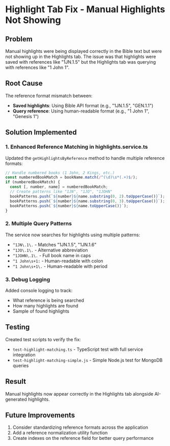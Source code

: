 # Highlight Tab Fix - Manual Highlights Not Showing

## Problem
Manual highlights were being displayed correctly in the Bible text but were not showing up in the Highlights tab. The issue was that highlights were saved with references like "1JN.1.5" but the Highlights tab was querying with references like "1 John 1".

## Root Cause
The reference format mismatch between:
- **Saved highlights**: Using Bible API format (e.g., "1JN.1.5", "GEN.1.1")
- **Query reference**: Using human-readable format (e.g., "1 John 1", "Genesis 1")

## Solution Implemented

### 1. Enhanced Reference Matching in highlights.service.ts
Updated the `getHighlightsByReference` method to handle multiple reference formats:

```typescript
// Handle numbered books (1 John, 2 Kings, etc.)
const numberedBookMatch = bookName.match(/^(\d)\s*(.+)$/);
if (numberedBookMatch) {
  const [, number, name] = numberedBookMatch;
  // Create patterns like "1JN", "1JO", "1JOHN"
  bookPatterns.push(`${number}${name.substring(0, 2).toUpperCase()}`);
  bookPatterns.push(`${number}${name.substring(0, 3).toUpperCase()}`);
  bookPatterns.push(`${number}${name.toUpperCase()}`);
}
```

### 2. Multiple Query Patterns
The service now searches for highlights using multiple patterns:
- `^1JN\.1\.` - Matches "1JN.1.5", "1JN.1.6"
- `^1JO\.1\.` - Alternative abbreviation
- `^1JOHN\.1\.` - Full book name in caps
- `^1 John\s+1:` - Human-readable with colon
- `^1 John\s+1\.` - Human-readable with period

### 3. Debug Logging
Added console logging to track:
- What reference is being searched
- How many highlights are found
- Sample of found highlights

## Testing
Created test scripts to verify the fix:
- `test-highlight-matching.ts` - TypeScript test with full service integration
- `test-highlight-matching-simple.js` - Simple Node.js test for MongoDB queries

## Result
Manual highlights now appear correctly in the Highlights tab alongside AI-generated highlights.

## Future Improvements
1. Consider standardizing reference formats across the application
2. Add a reference normalization utility function
3. Create indexes on the reference field for better query performance
